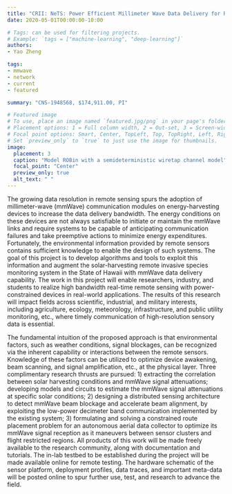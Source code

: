 ```yaml
---
title: "CRII: NeTS: Power Efficient Millimeter Wave Data Delivery for Remote Invasive Species Monitoring"
date: 2020-05-01T00:00:00-10:00

# Tags: can be used for filtering projects.
# Example: `tags = ["machine-learning", "deep-learning"]`
authors:
- Yao Zheng

tags:
- mmwave
- network
- current
- featured

summary: "CNS-1948568, $174,911.00, PI"

# Featured image
# To use, place an image named `featured.jpg/png` in your page's folder.
# Placement options: 1 = Full column width, 2 = Out-set, 3 = Screen-width
# Focal point options: Smart, Center, TopLeft, Top, TopRight, Left, Right, BottomLeft, Bottom, BottomRight
# Set `preview_only` to `true` to just use the image for thumbnails.
image:
  placement: 3
  caption: "Model ROBin with a semideterministic wiretap channel model"
  focal_point: "Center"
  preview_only: true
  alt_text: " "
---
```

The growing data resolution in remote sensing spurs the adoption of millimeter-wave (mmWave) communication modules on energy-harvesting devices to increase the data delivery bandwidth. The energy conditions on these devices are not always satisfiable to initiate or maintain the mmWave links and require systems to be capable of anticipating communication failures and take preemptive actions to minimize energy expenditures. Fortunately, the environmental information provided by remote sensors contains sufficient knowledge to enable the design of such systems. The goal of this project is to develop algorithms and tools to exploit this information and augment the solar-harvesting remote invasive species monitoring system in the State of Hawaii with mmWave data delivery capability. The work in this project will enable researchers, industry, and students to realize high bandwidth real-time remote sensing with power-constrained devices in real-world applications. The results of this research will impact fields across scientific, industrial, and military interests, including agriculture, ecology, meteorology, infrastructure, and public utility monitoring, etc., where timely communication of high-resolution sensory data is essential.

The fundamental intuition of the proposed approach is that environmental factors, such as weather conditions, signal blockages, can be recognized via the inherent capability or interactions between the remote sensors. Knowledge of these factors can be utilized to optimize device awakening, beam scanning, and signal amplification, etc., at the physical layer. Three complimentary research thrusts are pursued: 1) extracting the correlation between solar harvesting conditions and mmWave signal attenuations; developing models and circuits to estimate the mmWave signal attenuations at specific solar conditions; 2) designing a distributed sensing architecture to detect mmWave beam blockage and accelerate beam alignment, by exploiting the low-power decimeter band communication implemented by the existing system; 3) formulating and solving a constrained route placement problem for an autonomous aerial data collector to optimize its mmWave signal reception as it maneuvers between sensor clusters and flight restricted regions. All products of this work will be made freely available to the research community, along with documentation and tutorials. The in-lab testbed to be established during the project will be made available online for remote testing. The hardware schematic of the sensor platform, deployment profiles, data traces, and important meta-data will be posted online to spur further use, test, and research to advance the field.
